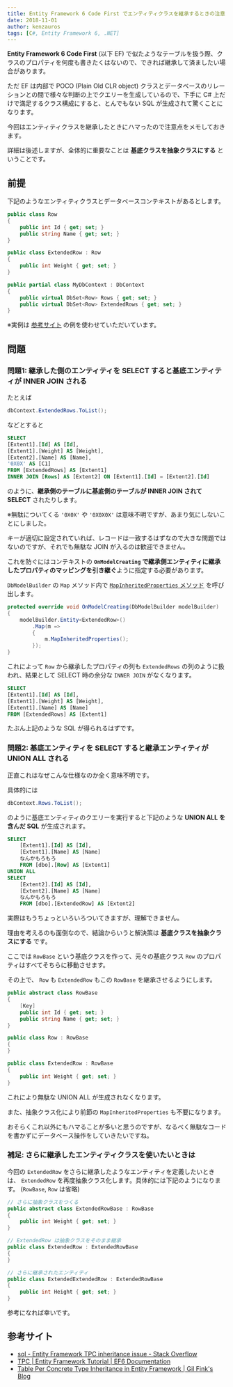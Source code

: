 ```yaml
---
title: Entity Framework 6 Code First でエンティティクラスを継承するときの注意
date: 2018-11-01
author: kenzauros
tags: [C#, Entity Framework 6, .NET]
---
```


**Entity Framework 6 Code First** (以下 EF) で似たようなテーブルを扱う際、クラスのプロパティを何度も書きたくはないので、できれば継承して済ましたい場合があります。

ただ EF は内部で POCO (Plain Old CLR object) クラスとデータベースのリレーションとの間で様々な判断の上でクエリーを生成しているので、下手に C# 上だけで満足するクラス構成にすると、とんでもない SQL が生成されて驚くことになります。

今回はエンティティクラスを継承したときにハマったので注意点をメモしておきます。

詳細は後述しますが、全体的に重要なことは **基底クラスを抽象クラスにする** ということです。

## 前提

下記のようなエンティティクラスとデータベースコンテキストがあるとします。

```cs
public class Row
{
    public int Id { get; set; }
    public string Name { get; set; }
}

public class ExtendedRow : Row
{
    public int Weight { get; set; }
}

public partial class MyDbContext : DbContext
{
    public virtual DbSet<Row> Rows { get; set; }
    public virtual DbSet<Row> ExtendedRows { get; set; }
}
```

※実例は [参考サイト](https://stackoverflow.com/questions/38036376/entity-framework-tpc-inheritance-issue)  の例を使わせていただいています。

## 問題

### 問題1: 継承した側のエンティティを SELECT すると基底エンティティが INNER JOIN される

たとえば 

```cs
dbContext.ExtendedRows.ToList();
```

などとすると

```sql
SELECT
[Extent1].[Id] AS [Id],
[Extent1].[Weight] AS [Weight],
[Extent2].[Name] AS [Name],
'0X0X' AS [C1]
FROM [ExtendedRows] AS [Extent1]
INNER JOIN [Rows] AS [Extent2] ON [Extent1].[Id] = [Extent2].[Id]
```

のように、**継承側のテーブルに基底側のテーブルが INNER JOIN されて SELECT** されたりします。

※無駄についてくる `'0X0X'` や `'0X0X0X'` は意味不明ですが、あまり気にしないことにしました。

キーが適切に設定されていれば、レコードは一致するはずなので大きな問題ではないのですが、それでも無駄な JOIN が入るのは歓迎できません。

これを防ぐにはコンテキストの **`OnModelCreating` で継承側エンティティに継承したプロパティのマッピングを引き継ぐ**ように指定する必要があります。

`DbModelBuilder` の `Map` メソッド内で [`MapInheritedProperties` メソッド](https://msdn.microsoft.com/ja-jp/library/gg679174(v=vs.113).aspx) を呼び出します。

```cs
protected override void OnModelCreating(DbModelBuilder modelBuilder)
{
    modelBuilder.Entity<ExtendedRow>()
        .Map(m =>
        {
            m.MapInheritedProperties();
        });
}
```

これによって `Row` から継承したプロパティの列も `ExtendedRows` の列のように扱われ、結果として SELECT 時の余分な `INNER JOIN` がなくなります。

```sql
SELECT
[Extent1].[Id] AS [Id],
[Extent1].[Weight] AS [Weight],
[Extent1].[Name] AS [Name]
FROM [ExtendedRows] AS [Extent1]
```

たぶん上記のような SQL が得られるはずです。

### 問題2: 基底エンティティを SELECT すると継承エンティティが UNION ALL される

正直これはなぜこんな仕様なのか全く意味不明です。

具体的には

```cs
dbContext.Rows.ToList();
```

のように基底エンティティのクエリーを実行すると下記のような **UNION ALL を含んだ SQL** が生成されます。

```sql
SELECT 
    [Extent1].[Id] AS [Id], 
    [Extent1].[Name] AS [Name]
    なんかもろもろ
    FROM [dbo].[Row] AS [Extent1]
UNION ALL
SELECT 
    [Extent2].[Id] AS [Id], 
    [Extent2].[Name] AS [Name]
    なんかもろもろ
    FROM [dbo].[ExtendedRow] AS [Extent2]
```

実際はもうちょっといろいろついてきますが、理解できません。

理由を考えるのも面倒なので、結論からいうと解決策は **基底クラスを抽象クラスにする** です。

ここでは `RowBase` という基底クラスを作って、元々の基底クラス `Row` のプロパティはすべてそちらに移動させます。

その上で、 `Row` も `ExtendedRow` もこの `RowBase` を継承させるようにします。

```cs
public abstract class RowBase
{
    [Key]
    public int Id { get; set; }
    public string Name { get; set; }
}

public class Row : RowBase
{
}

public class ExtendedRow : RowBase
{
    public int Weight { get; set; }
}
```

これにより無駄な UNION ALL が生成されなくなります。

また、抽象クラス化により前節の `MapInheritedProperties` も不要になります。

おそらくこれ以外にもハマることが多いと思うのですが、なるべく無駄なコードを書かずにデータベース操作をしていきたいですね。

### 補足: さらに継承したエンティティクラスを使いたいときは

今回の `ExtendedRow` をさらに継承したようなエンティティを定義したいときは、 `ExtendedRow` を再度抽象クラス化します。具体的には下記のようになります。 (`RowBase`, `Row` は省略)

```cs
// さらに抽象クラスをつくる
public abstract class ExtendedRowBase : RowBase
{
    public int Weight { get; set; }
}

// ExtendedRow は抽象クラスをそのまま継承
public class ExtendedRow : ExtendedRowBase
{
}

// さらに継承されたエンティティ
public class ExtendedExtendedRow : ExtendedRowBase
{
    public int Height { get; set; }
}
```

参考になれば幸いです。

## 参考サイト

- [sql - Entity Framework TPC inheritance issue - Stack Overflow](https://stackoverflow.com/questions/38036376/entity-framework-tpc-inheritance-issue)
- [TPC | Entity Framework Tutorial | EF6 Documentation](https://entityframework.net/tpc)
- [Table Per Concrete Type Inheritance in Entity Framework | Gil Fink's Blog](http://blogs.microsoft.co.il/gilf/2010/01/25/table-per-concrete-type-inheritance-in-entity-framework/)